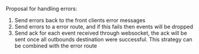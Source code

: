 Proposal for handling errors:
1. Send errors back to the front clients error messages
2. Send errors to a error route, and if this fails then events will be dropped
3. Send ack for each event received through websocket, the ack will be sent once all outbounds destination were successful. This strategy can be combined with the error route